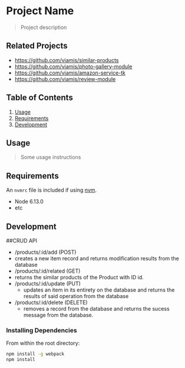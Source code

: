 # Project Name

> Project description

## Related Projects

- https://github.com/viamis/similar-products
- https://github.com/viamis/photo-gallery-module
- https://github.com/viamis/amazon-service-tk
- https://github.com/viamis/review-module

## Table of Contents

1. [Usage](#Usage)
1. [Requirements](#requirements)
1. [Development](#development)

## Usage

> Some usage instructions

## Requirements

An `nvmrc` file is included if using [nvm](https://github.com/creationix/nvm).

- Node 6.13.0
- etc

## Development

##CRUD API

- /products/:id/add (POST)
- creates a new item record and returns modification results from the database
- /products/:id/related (GET)
- returns the similar products of the Product with ID id.
- /products/:id/update (PUT)
  - updates an item in its entirety on the database and returns the results of said operation from the database
- /products/:id/delete (DELETE)
  - removes a record from the database and returns the sucess message from the database.

### Installing Dependencies

From within the root directory:

```sh
npm install -g webpack
npm install
```
